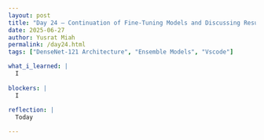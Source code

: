 ```yaml
---
layout: post
title: "Day 24 – Continuation of Fine-Tuning Models and Discussing Results"
date: 2025-06-27
author: Yusrat Miah
permalink: /day24.html
tags: ["DenseNet-121 Architecture", "Ensemble Models", "Vscode"]

what_i_learned: |
  I 
  
blockers: |
  I 
  
reflection: |
  Today

---
```


